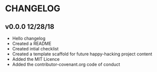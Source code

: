 # CHANGELOG 

##  v0.0.0 12/28/18
* Hello changelog 
* Created a README
* Created intial checklist 
* Created a template scaffold for future happy-hacking project content
* Added the MIT Licence
* Added the contributor-covenant.org code of conduct
